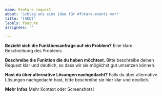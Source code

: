 ```yaml
---
name: Feature request
about: 'Schlag uns eine Idee für #future-events vor!'
title: "[REQ]"
labels: feature
assignees: ''

---
```


**Bezieht sich die Funktionsanfrage auf ein Problem?**
Eine klare Beschreibung des Problems.

**Beschreibe die Funktion die du haben möchtest.**
Bitte beschreibe deinen Request klar und deutlich, so dass wir sie möglichst gut umsetzen können.

**Hast du über alternative Lösungen nachgedacht?**
Falls du über alternative Lösungen nachgedacht hast, bitte beschreibe sie hier klar und deutlich.

**Mehr Infos**
Mehr Kontext oder Screenshots!
